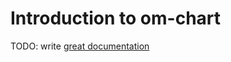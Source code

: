 # Introduction to om-chart

TODO: write [great documentation](http://jacobian.org/writing/what-to-write/)
